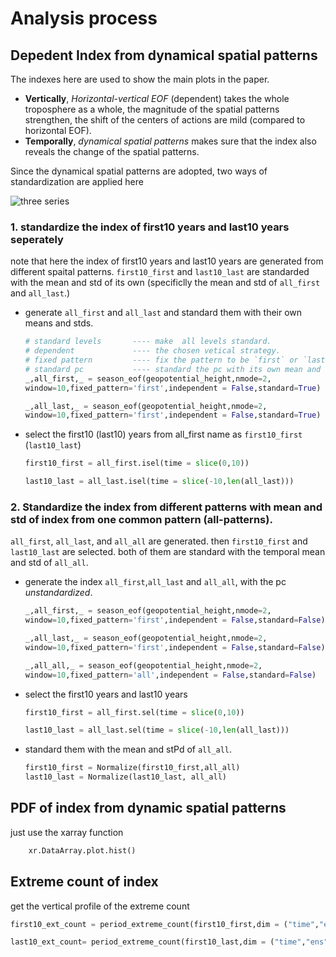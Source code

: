 # Analysis process

## Depedent Index from dynamical spatial patterns
The indexes here are used to show the main plots in the paper.
- **Vertically**, *Horizontal-vertical EOF* (dependent) takes the whole troposphere as a whole, the magnitude of the spatial patterns strengthen, the shift of the centers of actions are mild (compared to horizontal EOF).
- **Temporally**, *dynamical spatial patterns* makes sure that the index also reveals the change of the spatial patterns. 

Since the dynamical spatial patterns are adopted, two ways of standardization are applied here 

![three series](plots/first10_last10/standard_ways.png)

### 1. standardize the index of first10 years and last10 years seperately
note that here the index of first10 years and last10 years are generated from different spaital patterns. `first10_first` and `last10_last` are standarded with the mean and std of its own (specificlly the mean and std of `all_first` and `all_last`.)

- generate `all_first` and `all_last` and standard them with their own means and stds. 
    
    ```python
    # standard levels       ---- make  all levels standard.
    # dependent             ---- the chosen vetical strategy.
    # fixed pattern         ---- fix the pattern to be `first` or `last`.
    # standard pc           ---- standard the pc with its own mean and std
    _,all_first,_ = season_eof(geopotential_height,nmode=2,
    window=10,fixed_pattern='first',independent = False,standard=True)

    _,all_last,_ = season_eof(geopotential_height,nmode=2,
    window=10,fixed_pattern='first',independent = False,standard=True)
    ```

- select the first10 (last10) years from all_first name as `first10_first ` (`last10_last`)

    ```python
    first10_first = all_first.isel(time = slice(0,10))

    last10_last = all_last.isel(time = slice(-10,len(all_last)))
    ```


### 2. Standardize the index from different patterns with mean and std of index from one common pattern (all-patterns).
 `all_first`, `all_last`, and `all_all` are generated. then `first10_first` and `last10_last` are selected. both of them are standard with the temporal mean and std of `all_all`.

- generate the index `all_first`,`all_last` and `all_all`, with the pc *unstandardized*.
    ```python
    _,all_first,_ = season_eof(geopotential_height,nmode=2,
    window=10,fixed_pattern='first',independent = False,standard=False)

    _,all_last,_ = season_eof(geopotential_height,nmode=2,
    window=10,fixed_pattern='first',independent = False,standard=False)

    _,all_all,_ = season_eof(geopotential_height,nmode=2,
    window=10,fixed_pattern='all',independent = False,standard=False)    
    ```

- select the first10 years and last10 years
    ```python
    first10_first = all_first.sel(time = slice(0,10))

    last10_last = all_last.sel(time = slice(-10,len(all_last)))
    ```

- standard them with the mean and stPd of `all_all`.
    ```python
    first10_first = Normalize(first10_first,all_all)
    last10_last = Normalize(last10_last, all_all)
    ```


## PDF of index from dynamic spatial patterns
just use the xarray function
```python
    xr.DataArray.plot.hist()
```

## Extreme count of index
get the vertical profile of the extreme count
```python
first10_ext_count = period_extreme_count(first10_first,dim = ("time","ens"),threshold = 2, standard = False)

last10_ext_count= period_extreme_count(first10_last,dim = ("time","ens"),threshold = 2, standard = False)
```
